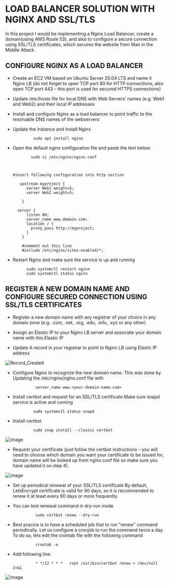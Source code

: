 # LOAD BALANCER SOLUTION WITH NGINX AND SSL/TLS

In this project I would be implementing a Nginx Load Balancer, create a domain(using AWS Route 53), and also to configure a secure connection using SSL/TLS certificates, which secures the website from Man in the Middle Attack.

## CONFIGURE NGINX AS A LOAD BALANCER
* Create an EC2 VM based on Ubuntu Server 20.04 LTS and name it Nginx LB (do not forget to open TCP port 80 for HTTP connections, also open TCP port 443 – this port is used for secured HTTPS connections)
- Update /etc/hosts file for local DNS with Web Servers’ names (e.g. Web1 and Web2) and their local IP addresses
* Install and configure Nginx as a load balancer to point traffic to the resolvable DNS names of the webservers
- Update the instance and Install Nginx
        
               sudo apt install nginx
        
- Open the default nginx configuration file and paste the text below:
              
              sudo vi /etc/nginx/nginx.conf
              
       
    
      #insert following configuration into http section

         upstream myproject {
            server Web1 weight=5;
            server Web2 weight=5;

          }

        server {
            listen 80;
            server_name www.domain.com;
            location / {
              proxy_pass http://myproject;
            }
          }
          
          #comment out this line
          #include /etc/nginx/sites-enabled/*;


- Restart Nginx and make sure the service is up and running

            sudo systemctl restart nginx
            sudo systemctl status nginx



## REGISTER A NEW DOMAIN NAME AND CONFIGURE SECURED CONNECTION USING SSL/TLS CERTIFICATES

* Register a new domain name with any registrar of your choice in any domain zone (e.g. .com, .net, .org, .edu, .info, .xyz or any other)
        
- Assign an Elastic IP to your Nginx LB server and associate your domain name with this Elastic IP
        
- Update A record in your registrar to point to Nginx LB using Elastic IP address
 
     
![Record_Created](https://user-images.githubusercontent.com/122198373/218596336-8212a99d-8e55-4655-b174-48e1eb634cd4.png)




   
   
   
 
* Configure Nginx to recognize the new domain name. This was done by Updating the /etc/nginx/nginx.conf file with

                server_name www.<your-domain-name.com>


- Install certbot and request for an SSL/TLS certificate Make sure snapd service is active and running

               sudo systemctl status snapd

- Install certbot

               sudo snap install --classic certbot


![image](https://user-images.githubusercontent.com/122198373/218615489-ba9bb6b3-acb9-4717-a7c4-a1c311d6c6f3.png)



- Request your certificate (just follow the certbot instructions – you will need to choose which domain you want your certificate to be issued for, domain name will be looked up from nginx.conf file so make sure you have updated it on step 4).


![image](https://user-images.githubusercontent.com/122198373/218607162-4e7bf7ef-d3b1-4279-812c-eb65fa19034c.png)





* Set up periodical renewal of your SSL/TLS certificate By default, LetsEncrypt certificate is valid for 90 days, so it is recommended to renew it at least every 60 days or more frequently.

- You can test renewal command in dry-run mode

                sudo certbot renew --dry-run

- Best pracice is to have a scheduled job that to run "renew" command periodically. Let us configure a cronjob to run the command twice a day. 
   To do so, lets edit the crontab file with the following command


                crontab -e

- Add following line:

                * */12 * * *   root /usr/bin/certbot renew > /dev/null 2>&1


![image](https://user-images.githubusercontent.com/122198373/218602700-5961ccb9-b9da-48df-917a-cabfeb4aca34.png)

